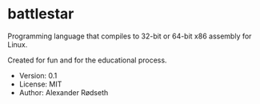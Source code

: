 battlestar
==========

Programming language that compiles to 32-bit or 64-bit x86 assembly for Linux.

Created for fun and for the educational process.

* Version: 0.1
* License: MIT
* Author: Alexander Rødseth

